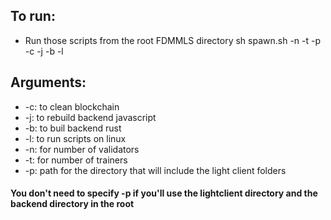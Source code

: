 ## To run:
- Run those scripts from the root FDMMLS directory
sh spawn.sh -n <number of validators> -t <number of trainers> -p <path of output lightclients directory> -c -j -b -l

## Arguments:
- -c: to clean blockchain
- -j: to rebuild backend javascript
- -b: to buil backend rust
- -l: to run scripts on linux
- -n: for number of validators
- -t: for number of trainers
- -p: path for the directory that will include the light client folders

#### You don't need to specify -p if you'll use the lightclient directory and the backend directory in the root